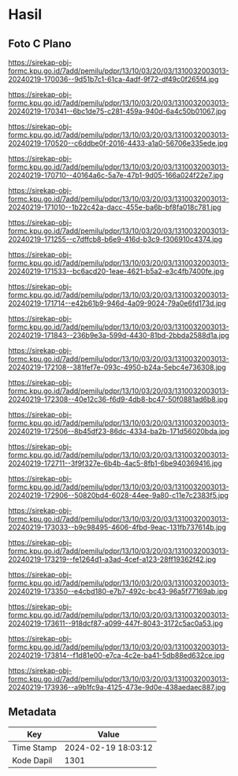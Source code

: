 # Hasil

## Foto C Plano

https://sirekap-obj-formc.kpu.go.id/7add/pemilu/pdpr/13/10/03/20/03/1310032003013-20240219-170036--9d51b7c1-61ca-4adf-9f72-df49c0f265f4.jpg

https://sirekap-obj-formc.kpu.go.id/7add/pemilu/pdpr/13/10/03/20/03/1310032003013-20240219-170341--6bc1de75-c281-459a-940d-6a4c50b01067.jpg

https://sirekap-obj-formc.kpu.go.id/7add/pemilu/pdpr/13/10/03/20/03/1310032003013-20240219-170520--c6ddbe0f-2016-4433-a1a0-56706e335ede.jpg

https://sirekap-obj-formc.kpu.go.id/7add/pemilu/pdpr/13/10/03/20/03/1310032003013-20240219-170710--40164a6c-5a7e-47b1-9d05-166a024f22e7.jpg

https://sirekap-obj-formc.kpu.go.id/7add/pemilu/pdpr/13/10/03/20/03/1310032003013-20240219-171010--1b22c42a-dacc-455e-ba6b-bf8fa018c781.jpg

https://sirekap-obj-formc.kpu.go.id/7add/pemilu/pdpr/13/10/03/20/03/1310032003013-20240219-171255--c7dffcb8-b6e9-416d-b3c9-f306910c4374.jpg

https://sirekap-obj-formc.kpu.go.id/7add/pemilu/pdpr/13/10/03/20/03/1310032003013-20240219-171533--bc6acd20-1eae-4621-b5a2-e3c4fb7400fe.jpg

https://sirekap-obj-formc.kpu.go.id/7add/pemilu/pdpr/13/10/03/20/03/1310032003013-20240219-171714--e42b61b9-946d-4a09-9024-79a0e6fd173d.jpg

https://sirekap-obj-formc.kpu.go.id/7add/pemilu/pdpr/13/10/03/20/03/1310032003013-20240219-171843--236b9e3a-599d-4430-81bd-2bbda2588d1a.jpg

https://sirekap-obj-formc.kpu.go.id/7add/pemilu/pdpr/13/10/03/20/03/1310032003013-20240219-172108--381fef7e-093c-4950-b24a-5ebc4e736308.jpg

https://sirekap-obj-formc.kpu.go.id/7add/pemilu/pdpr/13/10/03/20/03/1310032003013-20240219-172308--40e12c36-f6d9-4db8-bc47-50f0881ad6b8.jpg

https://sirekap-obj-formc.kpu.go.id/7add/pemilu/pdpr/13/10/03/20/03/1310032003013-20240219-172506--8b45df23-86dc-4334-ba2b-171d56020bda.jpg

https://sirekap-obj-formc.kpu.go.id/7add/pemilu/pdpr/13/10/03/20/03/1310032003013-20240219-172711--3f9f327e-6b4b-4ac5-8fb1-6be940369416.jpg

https://sirekap-obj-formc.kpu.go.id/7add/pemilu/pdpr/13/10/03/20/03/1310032003013-20240219-172906--50820bd4-6028-44ee-9a80-c11e7c2383f5.jpg

https://sirekap-obj-formc.kpu.go.id/7add/pemilu/pdpr/13/10/03/20/03/1310032003013-20240219-173033--b9c98495-4606-4fbd-9eac-131fb737614b.jpg

https://sirekap-obj-formc.kpu.go.id/7add/pemilu/pdpr/13/10/03/20/03/1310032003013-20240219-173219--fe1264d1-a3ad-4cef-a123-28ff19362f42.jpg

https://sirekap-obj-formc.kpu.go.id/7add/pemilu/pdpr/13/10/03/20/03/1310032003013-20240219-173350--e4cbd180-e7b7-492c-bc43-96a5f77169ab.jpg

https://sirekap-obj-formc.kpu.go.id/7add/pemilu/pdpr/13/10/03/20/03/1310032003013-20240219-173611--918dcf87-a099-447f-8043-3172c5ac0a53.jpg

https://sirekap-obj-formc.kpu.go.id/7add/pemilu/pdpr/13/10/03/20/03/1310032003013-20240219-173814--f1d81e00-e7ca-4c2e-ba41-5db88ed632ce.jpg

https://sirekap-obj-formc.kpu.go.id/7add/pemilu/pdpr/13/10/03/20/03/1310032003013-20240219-173936--a9b1fc9a-4125-473e-9d0e-438aedaec887.jpg


## Metadata

| Key        | Value               |
| ---------- | ------------------- |
| Time Stamp | 2024-02-19 18:03:12 |
| Kode Dapil | 1301                |



